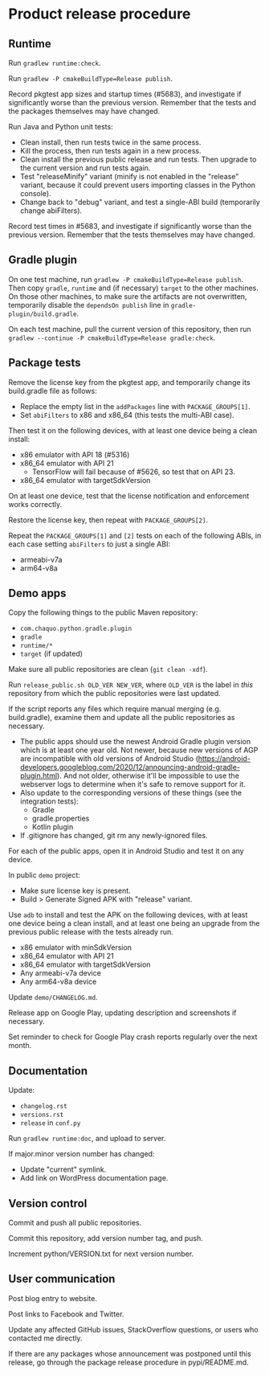# Product release procedure

## Runtime

Run `gradlew runtime:check`.

Run `gradlew -P cmakeBuildType=Release publish`.

Record pkgtest app sizes and startup times (#5683), and investigate if significantly worse than
the previous version. Remember that the tests and the packages themselves may have changed.

Run Java and Python unit tests:

* Clean install, then run tests twice in the same process.
* Kill the process, then run tests again in a new process.
* Clean install the previous public release and run tests. Then upgrade to the current version
  and run tests again.
* Test "releaseMinify" variant (minify is not enabled in the "release" variant, because it
  could prevent users importing classes in the Python console).
* Change back to "debug" variant, and test a single-ABI build (temporarily change abiFilters).

Record test times in #5683, and investigate if significantly worse than the previous version.
Remember that the tests themselves may have changed.


## Gradle plugin

On one test machine, run `gradlew -P cmakeBuildType=Release publish`. Then copy `gradle`,
`runtime` and (if necessary) `target` to the other machines. On those other machines, to make
sure the artifacts are not overwritten, temporarily disable the `dependsOn publish` line in
`gradle-plugin/build.gradle`.

On each test machine, pull the current version of this repository, then run `gradlew --continue
-P cmakeBuildType=Release gradle:check`.


## Package tests

Remove the license key from the pkgtest app, and temporarily change its build.gradle file as
follows:

* Replace the empty list in the `addPackages` line with `PACKAGE_GROUPS[1]`.
* Set `abiFilters` to x86 and x86_64 (this tests the multi-ABI case).

Then test it on the following devices, with at least one device being a clean install:

* x86 emulator with API 18 (#5316)
* x86\_64 emulator with API 21
  * TensorFlow will fail because of #5626, so test that on API 23.
* x86\_64 emulator with targetSdkVersion

On at least one device, test that the license notification and enforcement works correctly.

Restore the license key, then repeat with `PACKAGE_GROUPS[2]`.

Repeat the `PACKAGE_GROUPS[1]` and `[2]` tests on each of the following ABIs, in each case
setting `abiFilters` to just a single ABI:

* armeabi-v7a
* arm64-v8a


## Demo apps

Copy the following things to the public Maven repository:

* `com.chaquo.python.gradle.plugin`
* `gradle`
* `runtime/*`
* `target` (if updated)

Make sure all public repositories are clean (`git clean -xdf`).

Run `release_public.sh OLD_VER NEW_VER`, where `OLD_VER` is the label in *this* repository from
which the public repositories were last updated.

If the script reports any files which require manual merging (e.g. build.gradle), examine them
and update all the public repositories as necessary.
* The public apps should use the newest Android Gradle plugin version which is at least one
  year old. Not newer, because new versions of AGP are incompatible with old versions of
  Android Studio
  (https://android-developers.googleblog.com/2020/12/announcing-android-gradle-plugin.html).
  And not older, otherwise it'll be impossible to use the webserver logs to determine when it's
  safe to remove support for it.
* Also update to the corresponding versions of these things (see the integration tests):
  * Gradle
  * gradle.properties
  * Kotlin plugin
* If .gitignore has changed, git rm any newly-ignored files.

For each of the public apps, open it in Android Studio and test it on any device.

In public `demo` project:
* Make sure license key is present.
* Build > Generate Signed APK with "release" variant.

Use `adb` to install and test the APK on the following devices, with at least one device being
a clean install, and at least one being an upgrade from the previous public release with the
tests already run.

* x86 emulator with minSdkVersion
* x86\_64 emulator with API 21
* x86\_64 emulator with targetSdkVersion
* Any armeabi-v7a device
* Any arm64-v8a device

Update `demo/CHANGELOG.md`.

Release app on Google Play, updating description and screenshots if necessary.

Set reminder to check for Google Play crash reports regularly over the next month.


## Documentation

Update:
* `changelog.rst`
* `versions.rst`
* `release` in `conf.py`

Run `gradlew runtime:doc`, and upload to server.

If major.minor version number has changed:
* Update "current" symlink.
* Add link on WordPress documentation page.


## Version control

Commit and push all public repositories.

Commit this repository, add version number tag, and push.

Increment python/VERSION.txt for next version number.


## User communication

Post blog entry to website.

Post links to Facebook and Twitter.

Update any affected GitHub issues, StackOverflow questions, or users who contacted me directly.

If there are any packages whose announcement was postponed until this release, go through the
package release procedure in pypi/README.md.
